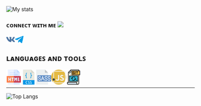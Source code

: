 ![My stats](https://github-readme-stats.vercel.app/api?username=narekmagtaghyan&show_icons=true&count_private=true&theme=algolia)


### ᴄᴏɴɴᴇᴄᴛ ᴡɪᴛʜ ᴍᴇ <img src="https://media.giphy.com/media/VgCDAzcKvsR6OM0uWg/giphy.gif" width="50">

[<img align="left" alt="VK" width="23px" src="icons/socials/vk.svg" />][VK]
[<img align="left" alt="Telegram" width="23px" src="icons/socials/telegram.svg" />][Telegram]

<br/>

## ʟᴀɴɢᴜᴀɢᴇꜱ ᴀɴᴅ ᴛᴏᴏʟꜱ

<img align="left" alt="HTML5" width="40px" src="icons/skills/html.svg" />
<img align="left" alt="CSS3" width="40px" src="icons/skills/css.svg" />
<img align="left" alt="Sass" width="40px" src="icons/skills/sass.svg" />
<img align="left" alt="JavaScript" width="40px" src="icons/skills/javascript.svg" />
<img align="left" alt="Git" width="40px" src="icons/skills/git.svg" />

<br/>
<br/>


[VK]: https://vk.com/narekmag
[Telegram]: https://t.me/narekmag

<hr/>

![Top Langs](https://github-readme-stats.vercel.app/api/top-langs/?username=narekmagtaghyan)
